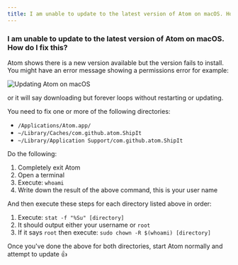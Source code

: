 ```yaml
---
title: I am unable to update to the latest version of Atom on macOS. How do I fix this?
---
```


### I am unable to update to the latest version of Atom on macOS. How do I fix this?

Atom shows there is a new version available but the version fails to install. You might have an error message showing a permissions error for example:

![Updating Atom on macOS](@images/atom/update-atom-macos.jpeg)

or it will say downloading but forever loops without restarting or updating.

You need to fix one or more of the following directories:

- `/Applications/Atom.app/`
- `~/Library/Caches/com.github.atom.ShipIt`
- `~/Library/Application Support/com.github.atom.ShipIt`

Do the following:

1. Completely exit Atom
1. Open a terminal
1. Execute: `whoami`
1. Write down the result of the above command, this is your user name

And then execute these steps for each directory listed above in order:

1. Execute: `stat -f "%Su" [directory]`
1. It should output either your username or `root`
1. If it says `root` then execute: `sudo chown -R $(whoami) [directory]`

Once you've done the above for both directories, start Atom normally and attempt to update :+1:
